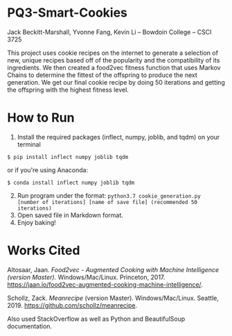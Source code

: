 # PQ3-Smart-Cookies
Jack Beckitt-Marshall, Yvonne Fang, Kevin Li – Bowdoin College – CSCI 3725

This project uses cookie recipes on the internet to generate a selection of new, unique recipes based off of the popularity and the compatibility of its ingredients. We then created a food2vec fitness function that uses Markov Chains to determine the fittest of the offspring to produce the next generation. We get our final cookie recipe by doing 50 iterations and getting the offspring with the highest fitness level.

# How to Run
1. Install the required packages (inflect, numpy, joblib, and tqdm) on your terminal

`$ pip install inflect numpy joblib tqdm`

or if you're using Anaconda:

`$ conda install inflect numpy joblib tqdm`

2. Run program under the format: `python3.7 cookie_generation.py [number of iterations] [name of save file] (recommended 50 iterations)`
3. Open saved file in Markdown format.
4. Enjoy baking!

# Works Cited

Altosaar, Jaan. _Food2vec - Augmented Cooking with Machine Intelligence (version Master)._ Windows/Mac/Linux. Princeton, 2017. https://jaan.io/food2vec-augmented-cooking-machine-intelligence/.

Schollz, Zack. _Meanrecipe_ (version Master). Windows/Mac/Linux. Seattle, 2019. https://github.com/schollz/meanrecipe.

Also used StackOverflow as well as Python and BeautifulSoup documentation.
